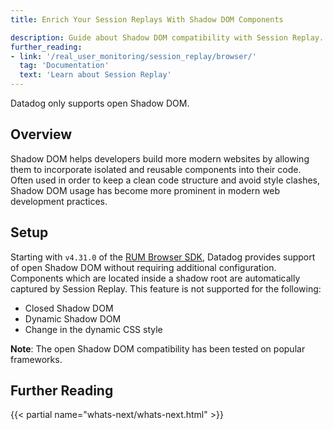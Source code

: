 ```yaml
---
title: Enrich Your Session Replays With Shadow DOM Components

description: Guide about Shadow DOM compatibility with Session Replay.
further_reading:
- link: '/real_user_monitoring/session_replay/browser/'
  tag: 'Documentation'
  text: 'Learn about Session Replay'
---
```


<div class="alert alert-warning">
Datadog only supports open Shadow DOM.
</div>

## Overview

Shadow DOM helps developers build more modern websites by allowing them to incorporate isolated and reusable components into their code. Often used in order to keep a clean code structure and avoid style clashes, Shadow DOM usage has become more prominent in modern web development practices. 

## Setup

Starting with `v4.31.0` of the [RUM Browser SDK][1], Datadog provides support of open Shadow DOM without requiring additional configuration. Components which are located inside a shadow root are automatically captured by Session Replay. This feature is not supported for the following:
* Closed Shadow DOM
* Dynamic Shadow DOM
* Change in the dynamic CSS style

**Note**: The open Shadow DOM compatibility has been tested on popular frameworks.

## Further Reading

{{< partial name="whats-next/whats-next.html" >}}

[1]: /real_user_monitoring/application_monitoring/browser/
